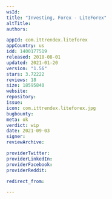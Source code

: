 ```yaml
---
wsId: 
title: "Investing, Forex - LiteForex"
altTitle: 
authors:

appId: com.ittrendex.liteforex
appCountry: us
idd: 1400177519
released: 2018-08-01
updated: 2021-01-20
version: "1.56"
stars: 3.72222
reviews: 18
size: 18595840
website: 
repository: 
issue: 
icon: com.ittrendex.liteforex.jpg
bugbounty: 
meta: ok
verdict: wip
date: 2021-09-03
signer: 
reviewArchive:

providerTwitter: 
providerLinkedIn: 
providerFacebook: 
providerReddit: 

redirect_from:

---
```


